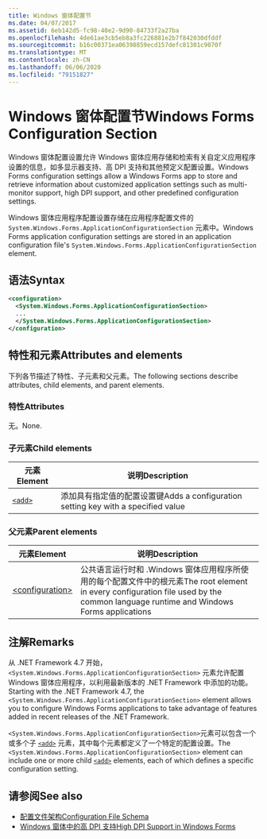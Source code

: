 ```yaml
---
title: Windows 窗体配置节
ms.date: 04/07/2017
ms.assetid: 6eb142d5-fc98-40e2-9d90-84733f2a27ba
ms.openlocfilehash: 4de61ae3cb5eb8a3fc226881e2b7f842030dfddf
ms.sourcegitcommit: b16c00371ea06398859ecd157defc81301c9070f
ms.translationtype: MT
ms.contentlocale: zh-CN
ms.lasthandoff: 06/06/2020
ms.locfileid: "79151827"
---
```

# <a name="windows-forms-configuration-section"></a><span data-ttu-id="a6e9a-102">Windows 窗体配置节</span><span class="sxs-lookup"><span data-stu-id="a6e9a-102">Windows Forms Configuration Section</span></span>
<span data-ttu-id="a6e9a-103">Windows 窗体配置设置允许 Windows 窗体应用存储和检索有关自定义应用程序设置的信息，如多显示器支持、高 DPI 支持和其他预定义配置设置。</span><span class="sxs-lookup"><span data-stu-id="a6e9a-103">Windows Forms configuration settings allow a Windows Forms app to store and retrieve information about customized application settings such as multi-monitor support, high DPI support, and other predefined configuration settings.</span></span>

<span data-ttu-id="a6e9a-104">Windows 窗体应用程序配置设置存储在应用程序配置文件的 `System.Windows.Forms.ApplicationConfigurationSection` 元素中。</span><span class="sxs-lookup"><span data-stu-id="a6e9a-104">Windows Forms application configuration settings are stored in an application configuration file's `System.Windows.Forms.ApplicationConfigurationSection` element.</span></span>

## <a name="syntax"></a><span data-ttu-id="a6e9a-105">语法</span><span class="sxs-lookup"><span data-stu-id="a6e9a-105">Syntax</span></span>

```xml
<configuration>
  <System.Windows.Forms.ApplicationConfigurationSection>
  ...
  </System.Windows.Forms.ApplicationConfigurationSection>
</configuration>
```

## <a name="attributes-and-elements"></a><span data-ttu-id="a6e9a-106">特性和元素</span><span class="sxs-lookup"><span data-stu-id="a6e9a-106">Attributes and elements</span></span>

<span data-ttu-id="a6e9a-107">下列各节描述了特性、子元素和父元素。</span><span class="sxs-lookup"><span data-stu-id="a6e9a-107">The following sections describe attributes, child elements, and parent elements.</span></span>

### <a name="attributes"></a><span data-ttu-id="a6e9a-108">特性</span><span class="sxs-lookup"><span data-stu-id="a6e9a-108">Attributes</span></span>

<span data-ttu-id="a6e9a-109">无。</span><span class="sxs-lookup"><span data-stu-id="a6e9a-109">None.</span></span>

### <a name="child-elements"></a><span data-ttu-id="a6e9a-110">子元素</span><span class="sxs-lookup"><span data-stu-id="a6e9a-110">Child elements</span></span>

<span data-ttu-id="a6e9a-111">元素</span><span class="sxs-lookup"><span data-stu-id="a6e9a-111">Element</span></span>  |<span data-ttu-id="a6e9a-112">说明</span><span class="sxs-lookup"><span data-stu-id="a6e9a-112">Description</span></span> |
---------|---------|
[`<add>`](windows-forms-add-configuration-element.md) | <span data-ttu-id="a6e9a-113">添加具有指定值的配置设置键</span><span class="sxs-lookup"><span data-stu-id="a6e9a-113">Adds a configuration setting key with a specified value</span></span> |

### <a name="parent-elements"></a><span data-ttu-id="a6e9a-114">父元素</span><span class="sxs-lookup"><span data-stu-id="a6e9a-114">Parent elements</span></span>

<span data-ttu-id="a6e9a-115">元素</span><span class="sxs-lookup"><span data-stu-id="a6e9a-115">Element</span></span>  |<span data-ttu-id="a6e9a-116">说明</span><span class="sxs-lookup"><span data-stu-id="a6e9a-116">Description</span></span> |
---------|---------|
[\<configuration>](../configuration-element.md) | <span data-ttu-id="a6e9a-117">公共语言运行时和 .Windows 窗体应用程序所使用的每个配置文件中的根元素</span><span class="sxs-lookup"><span data-stu-id="a6e9a-117">The root element in every configuration file used by the common language runtime and Windows Forms applications</span></span> |

## <a name="remarks"></a><span data-ttu-id="a6e9a-118">注解</span><span class="sxs-lookup"><span data-stu-id="a6e9a-118">Remarks</span></span>

<span data-ttu-id="a6e9a-119">从 .NET Framework 4.7 开始，`<System.Windows.Forms.ApplicationConfigurationSection>` 元素允许配置 Windows 窗体应用程序，以利用最新版本的 .NET Framework 中添加的功能。</span><span class="sxs-lookup"><span data-stu-id="a6e9a-119">Starting with the .NET Framework 4.7, the `<System.Windows.Forms.ApplicationConfigurationSection>` element allows you to configure Windows Forms applications to take advantage of features added in recent releases of the .NET Framework.</span></span>

<span data-ttu-id="a6e9a-120">`<System.Windows.Forms.ApplicationConfigurationSection>`元素可以包含一个或多个子 [`<add>`](windows-forms-add-configuration-element.md) 元素，其中每个元素都定义了一个特定的配置设置。</span><span class="sxs-lookup"><span data-stu-id="a6e9a-120">The `<System.Windows.Forms.ApplicationConfigurationSection>` element can include one or more child [`<add>`](windows-forms-add-configuration-element.md) elements, each of which defines a specific configuration setting.</span></span>

## <a name="see-also"></a><span data-ttu-id="a6e9a-121">请参阅</span><span class="sxs-lookup"><span data-stu-id="a6e9a-121">See also</span></span>

- [<span data-ttu-id="a6e9a-122">配置文件架构</span><span class="sxs-lookup"><span data-stu-id="a6e9a-122">Configuration File Schema</span></span>](../index.md)
- [<span data-ttu-id="a6e9a-123">Windows 窗体中的高 DPI 支持</span><span class="sxs-lookup"><span data-stu-id="a6e9a-123">High DPI Support in Windows Forms</span></span>](../../../winforms/high-dpi-support-in-windows-forms.md)

